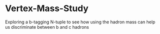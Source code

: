 # Vertex-Mass-Study
Exploring a b-tagging N-tuple to see how using the hadron mass can help us discriminate between b and c  hadrons
